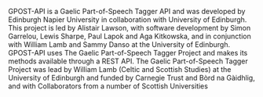 GPOST-API is a Gaelic Part-of-Speech Tagger API and was developed by Edinburgh Napier University in collaboration with University of Edinburgh.
This project is led by Alistair Lawson, with software development by Simon Garrelou, Lewis Sharpe, Paul Lapok and Aga Kitkowska, and in conjunction with William Lamb and Sammy Danso at the University of Edinburgh. 
GPOST-API uses The Gaelic Part-of-Speech Tagger Project and makes its methods available through a REST API.  The Gaelic Part-of-Speech Tagger Project was lead by William Lamb (Celtic and Scottish Studies) at the University of Edinburgh and funded by Carnegie Trust and Bòrd na Gàidhlig, and with Collaborators from a number of Scottish Universities
